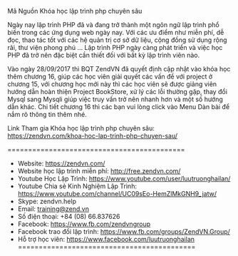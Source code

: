 Mã Nguồn Khóa học lập trình php chuyên sâu

Ngày nay lập trình PHP đã và đang trở thành một ngôn ngữ lập trình phổ biến trong các ứng dụng web ngày nay. Với các ưu điểm như miễn phí, dễ đọc, thao tác tốt với các hệ quản trị cơ sở dữ liệu, cộng đồng sử dụng rộng rãi, thư viện phong phú … Lập trình PHP ngày càng phát triển và việc học PHP đã trở nên đặc biệt cần thiết đối với bất kỳ lập trình viên nào.

Vào ngày 28/09/2017 thì BQT ZendVN đã quyết định cập nhật vào khóa học thêm chương 16, giúp các học viên giải quyết các vấn đề với project ở chương 15, với chương học mới này thì các học viên sẽ được giảng viên hướng dẫn hoàn thiện Project BookStore, xử lý các lỗi thường gặp, thay đổi Mysql sang Mysqli giúp việc truy vấn trở nên nhanh hơn và một số hướng dẫn khác. Chi tiết chương 16 thì các bạn vui lòng click vào Menu Dàn bài để nắm rõ thông tin thêm nhé.

Link Tham gia Khóa học lập trình php chuyên sâu: https://zendvn.com/khoa-hoc-lap-trinh-php-chuyen-sau/

===========================================
- Website: https://zendvn.com/
- Website học lập trình miễn phí: http://free.zendvn.com/
- Youtube Học Lập Trình: https://www.youtube.com/user/luutruonghailan/
- Youtube Chia sẻ Kinh Nghiệm Lập Trình: https://www.youtube.com/channel/UC09sEo-HemZlMkGNH9_jatw/
- Skype: zendvn.help
- Email: training@zend.vn
- Số điện thoại: +84 (08) 66.837626
- Facebook: https://www.fb.com/zendvngroup
- Facebook trao đổi lập trình: https://www.fb.com/groups/ZendVN.Group/
- Hỗ trợ học viên: https://www.facebook.com/luutruonghailan
===========================================